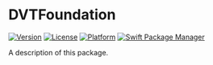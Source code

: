 # DVTFoundation

[![Version](https://img.shields.io/cocoapods/v/DVTFoundation.svg?style=flat)](https://cocoapods.org/pods/DVTFoundation) [![License](https://img.shields.io/cocoapods/l/DVTFoundation.svg?style=flat)](https://cocoapods.org/pods/DVTFoundation) [![Platform](https://img.shields.io/cocoapods/p/DVTFoundation.svg?style=flat)](https://cocoapods.org/pods/DVTFoundation) [![Swift Package Manager](https://rawgit.com/jlyonsmith/artwork/master/SwiftPackageManager/swiftpackagemanager-compatible.svg)](https://swift.org/package-manager/)


A description of this package.
